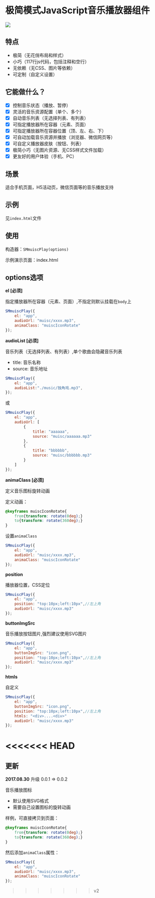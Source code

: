 # 极简模式JavaScript音乐播放器组件

[![](https://badge.juejin.im/entry/592e8dd0ac502e006ca0d715/likes.svg?style=flat-square)](https://juejin.im/entry/592e8dd0ac502e006ca0d715/detail)

## 特点
- 极简（无花俏布局和样式）
- 小巧（117行js代码，包括注释和空行）
- 无依赖（无CSS、图片等依赖）
- 可定制（自定义设置）

## 它能做什么？
- [X] 控制音乐状态（播放、暂停）
- [X] 灵活的音乐资源配置（单个、多个）
- [X] 自动音乐列表（无选择列表、有列表）
- [X] 可指定播放器所在容器（元素、页面）
- [X] 可指定播放器所在容器位置（顶、左、右、下）
- [X] 可自动加载音乐资源并播放（浏览器、微信网页等）
- [X] 可自定义播放器皮肤（按钮、列表）
- [X] 极简小巧（无图片资源、无CSS样式文件加载）
- [X] 更友好的用户体验（手机、PC）

## 场景

适合手机页面，H5活动页，微信页面等的音乐播放支持

## 示例
见`index.html`文件

## 使用

构造器：`SMmuiscPlay(options)`

示例演示页面：index.html

## options选项

**el [必须]** 

指定播放器所在容器（元素、页面）,不指定则默认挂载在`body`上
```js
SMmuiscPlay({
    el: "app",
    audioUrl: "muisc/xxxx.mp3",
    animaClass: "muiscIconRotate"
});
```

**audioList [必须]**

音乐列表（无选择列表、有列表）,单个歌曲会隐藏音乐列表
- title: 音乐名称
- source: 音乐地址

```js
SMmuiscPlay({
    el: "app",
    audioList:"./music/独角戏.mp3",
});
```
或
```js
SMmuiscPlay({
    el: "app",
    audioUrl: [
        {
            title: "aaaaaa",
            source: "muisc/aaaaaa.mp3"
        },
        {
            title: "bbbbbb",
            source: "muisc/bbbbbb.mp3"
        }
    ]
});
```

**animaClass [必须]**

定义音乐图标旋转动画

定义动画：
```css
@keyframes muiscIconRotate{
    from{transform: rotate(0deg);}
    to{transform: rotate(360deg);}
}
```
设置`animaClass`
```js
SMmuiscPlay({
    el: "app",
    audioUrl: "muisc/xxxx.mp3",
    animaClass: "muiscIconRotate"
});
```

**position**

播放器位置，CSS定位  
```js
SMmuiscPlay({
    el: "app",
    position: "top:10px;left:10px",//左上角
    audioUrl: "muisc/xxxx.mp3"
});
```

**buttonImgSrc**

音乐播放按钮图片,强烈建议使用SVG图片
```js
SMmuiscPlay({
    el: "app",
    buttonImgSrc: "icon.png",
    position: "top:10px;left:10px",//左上角
    audioUrl: "muisc/xxxx.mp3"
});
```

**htmls**

自定义
```js
SMmuiscPlay({
    el: "app",
    buttonImgSrc: "icon.png",
    position: "top:10px;left:10px",//左上角
    htmls: "<div>....<div>"
    audioUrl: "muisc/xxxx.mp3"
});
```
<<<<<<< HEAD
=======

## 更新

**2017.08.30**
升级 0.0.1 => 0.0.2

音乐播放图标
- 默认使用SVG格式
- 需要自己设置图标的旋转动画 

样例，可直接拷贝到页面：
```css
@keyframes muiscIconRotate{
    from{transform: rotate(0deg);}
    to{transform: rotate(360deg);}
}
```
然后添加`animaClass`属性：
```js
SMmuiscPlay({
    el: "app",
    audioUrl: "muisc/xxxx.mp3",
    animaClass: "muiscIconRotate"
});
```
>>>>>>> v2
